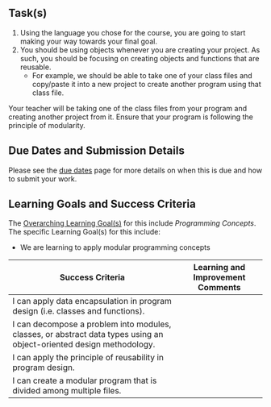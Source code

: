 ## Task(s)

1. Using the language you chose for the course, you are going to start making your way towards your final goal.
2. You should be using objects whenever you are creating your project.  As such, you should be focusing on creating objects and functions that are reusable.
	* For example, we should be able to take one of your class files and copy/paste it into a new project to create another program using that class file.

Your teacher will be taking one of the class files from your program and creating another project from it.  Ensure that your program is following the principle of modularity.

## Due Dates and Submission Details

Please see the [due dates](./Due-Dates-and-Submission-Details) page for more details on when this is due and how to submit your work.

## Learning Goals and Success Criteria

The [Overarching Learning Goal(s)](./images/ICS4U.jpg) for this include _Programming Concepts_.  
The specific Learning Goal(s) for this include:
  * We are learning to apply modular programming concepts

| Success Criteria  | Learning and Improvement Comments |
| ----------- | ------- |
| I can apply data encapsulation in program design (i.e. classes and functions). | |
| I can decompose a problem into modules, classes, or abstract data types using an object-oriented design methodology. | |
| I can apply the principle of reusability in program design. | |
| I can create a modular program that is divided among multiple files. | |